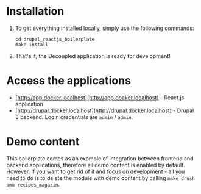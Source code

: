 # Installation

1. To get everything installed locally, simply use the following commands:

    ```
    cd drupal_reactjs_boilerplate
    make install
    ```

2. That's it, the Decoupled application is ready for development! 

# Access the applications

- [http://app.docker.localhost](http://app.docker.localhost) - React.js application
- [http://drupal.docker.localhost](http://drupal.docker.localhost) - Drupal 8 backend. Login credentials are `admin` / `admin`.

# Demo content

This boilerplate comes as an example of integration between frontend and backend applications, therefore all demo content is enabled by default. However, if you want to get rid of it and focus on development - all you need to do is to delete the module with demo content by calling `make drush pmu recipes_magazin`.
